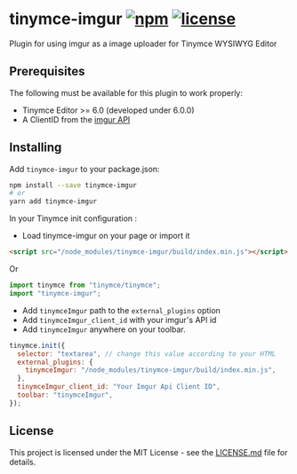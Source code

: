 # tinymce-imgur [![npm](https://img.shields.io/npm/v/tinymce-imgur.svg)](https://www.npmjs.com/package/tinymce-imgur) [![license](https://img.shields.io/npm/l/tinymce-imgur.svg)](LICENSE.md)

Plugin for using imgur as a image uploader for Tinymce WYSIWYG Editor

## Prerequisites

The following must be available for this plugin to work properly:

- Tinymce Editor >= 6.0 (developed under 6.0.0)
- A ClientID from the [imgur API](https://apidocs.imgur.com/)

## Installing

Add `tinymce-imgur` to your package.json:

```bash
npm install --save tinymce-imgur
# or
yarn add tinymce-imgur
```

In your Tinymce init configuration :

- Load tinymce-imgur on your page or import it

```html
<script src="/node_modules/tinymce-imgur/build/index.min.js"></script>
```

Or

```javascript
import tinymce from "tinymce/tinymce";
import "tinymce-imgur";
```

- Add `tinymceImgur` path to the `external_plugins` option
- Add `tinymceImgur_client_id` with your imgur's API id
- Add `tinymceImgur` anywhere on your toolbar.

```javascript
tinymce.init({
  selector: "textarea", // change this value according to your HTML
  external_plugins: {
    tinymceImgur: "/node_modules/tinymce-imgur/build/index.min.js",
  },
  tinymceImgur_client_id: "Your Imgur Api Client ID",
  toolbar: "tinymceImgur",
});
```

## License

This project is licensed under the MIT License - see the [LICENSE.md](LICENSE.md) file for details.
